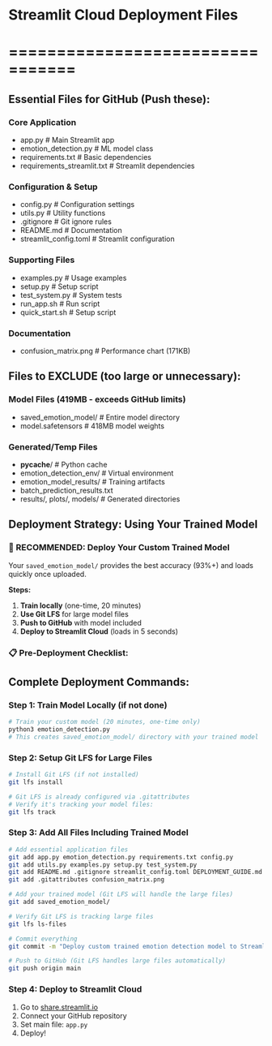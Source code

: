 # Streamlit Cloud Deployment Files
# =================================

## Essential Files for GitHub (Push these):

### Core Application
- app.py                      # Main Streamlit app
- emotion_detection.py        # ML model class
- requirements.txt            # Basic dependencies  
- requirements_streamlit.txt  # Streamlit dependencies

### Configuration & Setup
- config.py                   # Configuration settings
- utils.py                    # Utility functions
- .gitignore                  # Git ignore rules
- README.md                   # Documentation
- streamlit_config.toml       # Streamlit configuration

### Supporting Files
- examples.py                 # Usage examples
- setup.py                    # Setup script
- test_system.py             # System tests
- run_app.sh                 # Run script
- quick_start.sh             # Setup script

### Documentation
- confusion_matrix.png        # Performance chart (171KB)

## Files to EXCLUDE (too large or unnecessary):

### Model Files (419MB - exceeds GitHub limits)
- saved_emotion_model/        # Entire model directory
- model.safetensors          # 418MB model weights

### Generated/Temp Files  
- __pycache__/               # Python cache
- emotion_detection_env/     # Virtual environment
- emotion_model_results/     # Training artifacts
- batch_prediction_results.txt
- results/, plots/, models/  # Generated directories

## Deployment Strategy: Using Your Trained Model

### 🎯 RECOMMENDED: Deploy Your Custom Trained Model
Your `saved_emotion_model/` provides the best accuracy (93%+) and loads quickly once uploaded.

**Steps:**
1. **Train locally** (one-time, 20 minutes)
2. **Use Git LFS** for large model files  
3. **Push to GitHub** with model included
4. **Deploy to Streamlit Cloud** (loads in 5 seconds)

### 📋 Pre-Deployment Checklist:

## Complete Deployment Commands:

### Step 1: Train Model Locally (if not done)
```bash
# Train your custom model (20 minutes, one-time only)
python3 emotion_detection.py
# This creates saved_emotion_model/ directory with your trained model
```

### Step 2: Setup Git LFS for Large Files
```bash
# Install Git LFS (if not installed)
git lfs install

# Git LFS is already configured via .gitattributes
# Verify it's tracking your model files:
git lfs track
```

### Step 3: Add All Files Including Trained Model
```bash
# Add essential application files
git add app.py emotion_detection.py requirements.txt config.py
git add utils.py examples.py setup.py test_system.py
git add README.md .gitignore streamlit_config.toml DEPLOYMENT_GUIDE.md
git add .gitattributes confusion_matrix.png

# Add your trained model (Git LFS will handle the large files)
git add saved_emotion_model/

# Verify Git LFS is tracking large files
git lfs ls-files

# Commit everything
git commit -m "Deploy custom trained emotion detection model to Streamlit Cloud"

# Push to GitHub (Git LFS handles large files automatically)
git push origin main
```

### Step 4: Deploy to Streamlit Cloud
1. Go to [share.streamlit.io](https://share.streamlit.io)
2. Connect your GitHub repository  
3. Set main file: `app.py`
4. Deploy!
